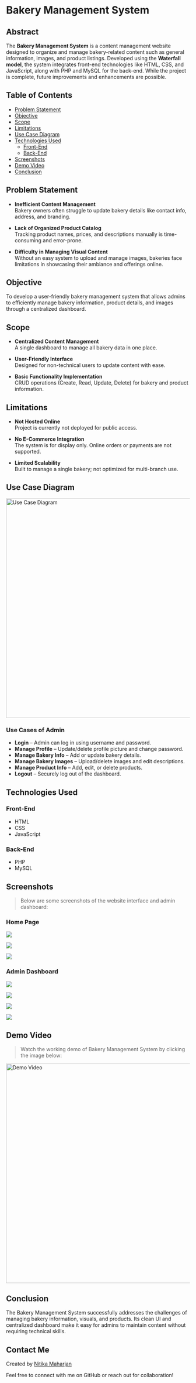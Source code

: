 # Bakery Management System

## Abstract

The **Bakery Management System** is a content management website designed to organize and manage bakery-related content such as general information, images, and product listings. Developed using the **Waterfall model**, the system integrates front-end technologies like HTML, CSS, and JavaScript, along with PHP and MySQL for the back-end. While the project is complete, future improvements and enhancements are possible.


## Table of Contents

- [Problem Statement](#problem-statement)
- [Objective](#objective)
- [Scope](#scope)
- [Limitations](#limitations)
- [Use Case Diagram](#use-case-diagram)
- [Technologies Used](#technologies-used)
  - [Front-End](#front-end)
  - [Back-End](#back-end)
- [Screenshots](#screenshots)
- [Demo Video](#demo-video)
- [Conclusion](#conclusion)

## Problem Statement

- **Inefficient Content Management**  
  Bakery owners often struggle to update bakery details like contact info, address, and branding.

- **Lack of Organized Product Catalog**  
  Tracking product names, prices, and descriptions manually is time-consuming and error-prone.

- **Difficulty in Managing Visual Content**  
  Without an easy system to upload and manage images, bakeries face limitations in showcasing their ambiance and offerings online.


## Objective

To develop a user-friendly bakery management system that allows admins to efficiently manage bakery information, product details, and images through a centralized dashboard.


## Scope

- **Centralized Content Management**  
  A single dashboard to manage all bakery data in one place.

- **User-Friendly Interface**  
  Designed for non-technical users to update content with ease.

- **Basic Functionality Implementation**  
  CRUD operations (Create, Read, Update, Delete) for bakery and product information.


## Limitations

- **Not Hosted Online**  
  Project is currently not deployed for public access.

- **No E-Commerce Integration**  
  The system is for display only. Online orders or payments are not supported.

- **Limited Scalability**  
  Built to manage a single bakery; not optimized for multi-branch use.


## Use Case Diagram

<img src="img/use-case.png" alt="Use Case Diagram" width="600"/>

### Use Cases of Admin

- **Login** – Admin can log in using username and password.  
- **Manage Profile** – Update/delete profile picture and change password.  
- **Manage Bakery Info** – Add or update bakery details.  
- **Manage Bakery Images** – Upload/delete images and edit descriptions.  
- **Manage Product Info** – Add, edit, or delete products.  
- **Logout** – Securely log out of the dashboard.


## Technologies Used

### Front-End
- HTML
- CSS
- JavaScript

### Back-End
- PHP
- MySQL


## Screenshots

> Below are some screenshots of the website interface and admin dashboard:

### Home Page

<img src="img/1.png" ><br/>

<img src="img/2.png" ><br/>

<img src="img/3.png" ><br/>

### Admin Dashboard

<img src="img/4.png" ><br/>

<img src="img/5.png" ><br/>

<img src="img/6.png" ><br/>

<img src="img/7.png" ><br/>


## Demo Video

> Watch the working demo of Bakery Management System by clicking the image below:

<a href="https://drive.google.com/file/d/125Dizj9IPp4m_m6OlJPbfXdj0jZrHoOT/view?usp=drive_link" target="_blank">
  <img src="img/1.png" alt="Demo Video" width="600"/>
</a>


## Conclusion

The Bakery Management System successfully addresses the challenges of managing bakery information, visuals, and products. Its clean UI and centralized dashboard make it easy for admins to maintain content without requiring technical skills.


## Contact Me

Created by [Nitika Maharjan](https://github.com/NitikaMaharjan)

Feel free to connect with me on GitHub or reach out for collaboration!
